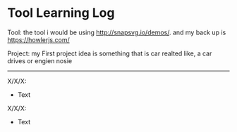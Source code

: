 # Tool Learning Log

Tool: the tool i would be using  http://snapsvg.io/demos/. and my back up is https://howlerjs.com/

Project: my First project idea is something that is car realted like, a car drives or engien nosie 

---

X/X/X:
* Text

X/X/X:
* Text


<!-- 
* Links you used today (websites, videos, etc)
* Things you tried, progress you made, etc
* Challenges, a-ha moments, etc
* Questions you still have
* What you're going to try next
-->
